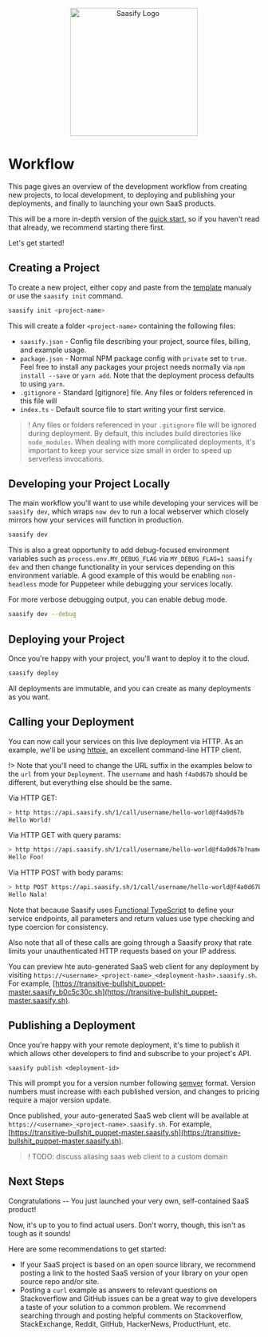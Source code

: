 <p align="center">
  <a href="https://saasify.sh" title="Saasify">
    <img src="/_media/logo-vert-white@4x.png" alt="Saasify Logo" width="256" />
  </a>
</p>

# Workflow

This page gives an overview of the development workflow from creating new projects, to local development, to deploying and publishing your deployments, and finally to launching your own SaaS products.

This will be a more in-depth version of the [quick start](./quick-start.md), so if you haven't read that already, we recommend starting there first.

Let's get started!

## Creating a Project

To create a new project, either copy and paste from the [template]() manualy or use the `saasify init` command.

```bash
saasify init <project-name>
```

This will create a folder `<project-name>` containing the following files:

- `saasify.json` - Config file describing your project, source files, billing, and example usage.
- `package.json` - Normal NPM package config with `private` set to `true`. Feel free to install any packages your project needs normally via `npm install --save` or `yarn add`. Note that the deployment process defaults to using `yarn`.
- `.gitignore` - Standard [gitignore] file. Any files or folders referenced in this file will
- `index.ts` - Default source file to start writing your first service.

>! Any files or folders referenced in your `.gitignore` file will be ignored during deployment. By default, this includes build directories like `node_modules`. When dealing with more complicated deployments, it's important to keep your service size small in order to speed up serverless invocations.

## Developing your Project Locally

The main workflow you'll want to use while developing your services will be `saasify dev`, which wraps `now dev` to run a local webserver which closely mirrors how your services will function in production.

```bash
saasify dev
```

This is also a great opportunity to add debug-focused environment variables such as `process.env.MY_DEBUG_FLAG` via `MY_DEBUG_FLAG=1 saasify dev` and then change functionality in your services depending on this environment variable. A good example of this would be enabling `non-headless` mode for Puppeteer while debugging your services locally.

For more verbose debugging output, you can enable debug mode.

```bash
saasify dev --debug
```

## Deploying your Project

Once you're happy with your project, you'll want to deploy it to the cloud.

```bash
saasify deploy
```

All deployments are immutable, and you can create as many deployments as you want.

## Calling your Deployment

You can now call your services on this live deployment via HTTP. As an example, we'll be using [httpie](https://httpie.org/), an excellent command-line HTTP client.

!> Note that you'll need to change the URL suffix in the examples below to the `url` from your `Deployment`. The `username` and hash `f4a0d67b` should be different, but everything else should be the same.

Via HTTP GET:

```bash
> http https://api.saasify.sh/1/call/username/hello-world@f4a0d67b
Hello World!
```

Via HTTP GET with query params:

```bash
> http https://api.saasify.sh/1/call/username/hello-world@f4a0d67b?name=Foo
Hello Foo!
```

Via HTTP POST with body params:

```bash
> http POST https://api.saasify.sh/1/call/username/hello-world@f4a0d67b name=Nala
Hello Nala!
```

Note that because Saasify uses [Functional TypeScript](https://github.com/transitive-bullshit/functional-typescript) to define your service endpoints, all parameters and return values use type checking and type coercion for consistency.

Also note that all of these calls are going through a Saasify proxy that rate limits your unauthenticated HTTP requests based on your IP address.

You can preview hte auto-generated SaaS web client for any deployment by visiting `https://<username>_<project-name>_<deployment-hash>.saasify.sh`. For example, [https://transitive-bullshit_puppet-master.saasify_b0c5c30c.sh](https://transitive-bullshit_puppet-master.saasify.sh).


## Publishing a Deployment

Once you're happy with your remote deployment, it's time to publish it which allows other developers to find and subscribe to your project's API.

```
saasify publish <deployment-id>
```

This will prompt you for a version number following [semver]() format. Version numbers must increase with each published version, and changes to pricing require a major version update.

Once published, your auto-generated SaaS web client will be available at `https://<username>_<project-name>.saasify.sh`. For example, [https://transitive-bullshit_puppet-master.saasify.sh](https://transitive-bullshit_puppet-master.saasify.sh).

>! TODO: discuss aliasing saas web client to a custom domain

## Next Steps

Congratulations -- You just launched your very own, self-contained SaaS product!

Now, it's up to you to find actual users. Don't worry, though, this isn't as tough as it sounds!

Here are some recommendations to get started:

- If your SaaS project is based on an open source library, we recommend posting a link to the hosted SaaS version of your library on your open source repo and/or site.
- Posting a `curl` example as answers to relevant questions on Stackoverflow and GitHub issues can be a great way to give developers a taste of your solution to a common problem. We recommend searching through and posting helpful comments on Stackoverflow, StackExchange, Reddit, GitHub, HackerNews, ProductHunt, etc.

